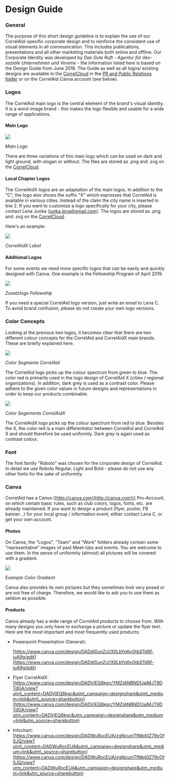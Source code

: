 # Design Guide

### General

The purpose of this short design guideline is to explain the use of our CorrelAid-specific corporate design and to reinforce the consistent use of visual elements in all communication. This includes publications, presentations and all other marketing materials both online and offline. Our Corporate Identity was developed by _Das Gute Ruft - Agentur für öko-soziale Unternehmen und Vereine_ - the information listed here is based on the Design Guide from June 2018. The Guide as well as all logos/ existing designs are available in the [CorrelCloud](infrastructure/cloud/correlcloud.md) in the [PR and Public Relations folder](https://correlcloud.org/index.php/apps/files/?dir=/CorrelCloud/03_pr/01_pr_oeff_arbeit&fileid=13934) or on the CorrelAid Canva account \(see below\).

### Logos

The CorrelAid main logo is the central element of the brand's visual identity. It is a word-image brand - this makes the logo flexible and usable for a wide range of applications.

#### Main Logo

![](https://i.imgur.com/2bjkz4f.png) 

_Main Logo_

There are three variations of this main logo which can be used on dark and light ground, with slogan or without. The files are stored as .png and .svg on the [CorrelCloud](infrastructure/cloud/correlcloud.md).

#### Local Chapter Logos

The CorrelAidX logos are an adaptation of the main logos. In addition to the "C", the logo also shows the suffix "X" which expresses that CorrelAid is available in various cities. Instead of the claim the city name is inserted in line 2. If you want to customize a logo specifically for your city, please contact Lena Junka \(junka.lena@gmail.com\). The logos are stored as .png and .svg on the [CorrelCloud](infrastructure/cloud/correlcloud.md).

Here's an example: 

![](https://i.imgur.com/LptlvTi.png) 

_CorrelAidX Label_

#### Additional Logos

For some events we need more specific logos that can be easily and quickly designed with Canva. One example is the Fellowship Program of April 2019.

![](https://i.imgur.com/8tLEUUu.png) 

_Zusatzlogo Fellowship_

If you need a special CorrelAid logo version, just write an email to Lena C. To avoid brand confusion, please do not create your own logo versions.

### Color Concepts

Looking at the previous two logos, it becomes clear that there are two different colour concepts for the CorrelAid and CorrelAidX main brands. These are briefly explained here.

![](https://i.imgur.com/4rJF3fO.png)

_Color Segments CorrelAid_

The CorrelAid logo picks up the colour spectrum from green to blue. The color red is primarily used in the logo design of CorrelAid X \(cities / regional organizations\). In addition, dark grey is used as a contrast color. Please adhere to the given color values in future designs and representations in order to keep our products combinable.

 

![](https://i.imgur.com/3g9wIbz.png)

_Color Segements CorrelAidX_

The CorrelAidX logo picks up the colour spectrum from red to blue. Besides the X, the color red is a main differentiator between CorrelAid and CorrelAid X and should therefore be used uniformly. Dark grey is again used as contrast colour.

### Font

The font family "Roboto" was chosen for the corporate design of CorrelAid. In detail we use Roboto Regular, Light and Bold - please do not use any other fonts for the sake of uniformity.

### Canva

CorrelAid has a Canva \([http://canva.com](http://canva.com)\) Pro-Account, on which certain basic rules, such as club colors, logos, fonts, etc. are already maintained. If you want to design a product \(flyer, poster, FB banner...\) for your local group / information event, either contact Lena C. or get your own account.

#### Photos

On Canva, the "Logos", "Team" and "Work" folders already contain some "representative" images of past Meet-Ups and events. You are welcome to use them. In the sense of uniformity \(almost\) all pictures will be covered with a gradient.

![](https://i.imgur.com/Pv43hUq.png) 

_Example Color Gradient_

Canva also provides its own pictures but they sometimes look very posed or are not free of charge. Therefore, we would like to ask you to use them as seldom as possible.

#### Products

Canva already has a wide range of CorrelAid products to choose from. With many designs you only have to exchange a picture or update the flyer text. Here are the most important and most frequently used products:

* Powerpoint Presentation \(General\):

  [https://www.canva.com/design/DADdI0unZcI/X0LbYp6vGtbSTd6f-iuA9g/edit](https://www.canva.com/design/DADdI0unZcI/X0LbYp6vGtbSTd6f-iuA9g/edit)

* Flyer CorrelAidX: [https://www.canva.com/design/DADVjEQ8kgc/YMZtANBNDfJajMJT9DTdGA/view?utm\_content=DADVjEQ8kgc&utm\_campaign=designshare&utm\_medium=link&utm\_source=sharebutton](https://www.canva.com/design/DADVjEQ8kgc/YMZtANBNDfJajMJT9DTdGA/view?utm_content=DADVjEQ8kgc&utm_campaign=designshare&utm_medium=link&utm_source=sharebutton)
* Infochart: [https://www.canva.com/design/DADWuRocEUA/zgNcunjTfMpt0Z79yOfSJQ/view?utm\_content=DADWuRocEUA&utm\_campaign=designshare&utm\_medium=link&utm\_source=sharebutton](https://www.canva.com/design/DADWuRocEUA/zgNcunjTfMpt0Z79yOfSJQ/view?utm_content=DADWuRocEUA&utm_campaign=designshare&utm_medium=link&utm_source=sharebutton)

